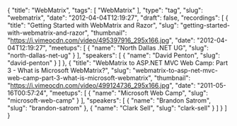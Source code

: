 {
  "title": "WebMatrix",
  "tags": [
    "WebMatrix"
  ],
  "type": "tag",
  "slug": "webmatrix",
  "date": "2012-04-04T12:19:27",
  "draft": false,
  "recordings": [
    {
      "title": "Getting Started with WebMatrix and Razor",
      "slug": "getting-started-with-webmatrix-and-razor",
      "thumbnail": "https://i.vimeocdn.com/video/495397916_295x166.jpg",
      "date": "2012-04-04T12:19:27",
      "meetups": [
        {
          "name": "North Dallas .NET UG",
          "slug": "north-dallas-net-ug"
        }
      ],
      "speakers": [
        {
          "name": "David Penton",
          "slug": "david-penton"
        }
      ]
    },
    {
      "title": "WebMatrix to ASP.NET MVC Web Camp: Part 3 - What is Microsoft WebMatrix?",
      "slug": "webmatrix-to-asp-net-mvc-web-camp-part-3-what-is-microsoft-webmatrix",
      "thumbnail": "https://i.vimeocdn.com/video/499124736_295x166.jpg",
      "date": "2011-05-16T00:57:24",
      "meetups": [
        {
          "name": "Microsoft Web Camp",
          "slug": "microsoft-web-camp"
        }
      ],
      "speakers": [
        {
          "name": "Brandon Satrom",
          "slug": "brandon-satrom"
        },
        {
          "name": "Clark Sell",
          "slug": "clark-sell"
        }
      ]
    }
  ]
}